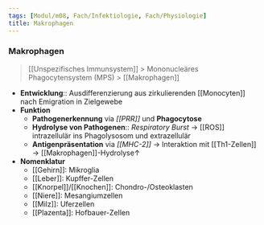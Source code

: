 ```yaml
---
tags: [Modul/m08, Fach/Infektiologie, Fach/Physiologie]
title: Makrophagen
---
```

### Makrophagen
> [[Unspezifisches Immunsystem]] > Mononucleäres Phagocytensystem (MPS) > [[Makrophagen]]
- **Entwicklung**:: Ausdifferenzierung aus zirkulierenden [[Monocyten]] nach Emigration in Zielgewebe
- **Funktion**
	- **Pathogenerkennung** via *[[PRR]]* und **Phagocytose**
	- **Hydrolyse von Pathogenen**:: *Respiratory Burst* → [[ROS]] intrazellulär ins Phagolysosom und extrazellulär
	- **Antigenpräsentation** via *[[MHC-2]]* → Interaktion mit [[Th1-Zellen]] → [[Makrophagen]]-Hydrolyse↑ 
- **Nomenklatur**
	- [[Gehirn]]: Mikroglia
	- [[Leber]]: Kupffer-Zellen
	- [[Knorpel]]/[[Knochen]]: Chondro-/Osteoklasten
	- [[Niere]]: Mesangiumzellen
	- [[Milz]]: Uferzellen
	- [[Plazenta]]: Hofbauer-Zellen